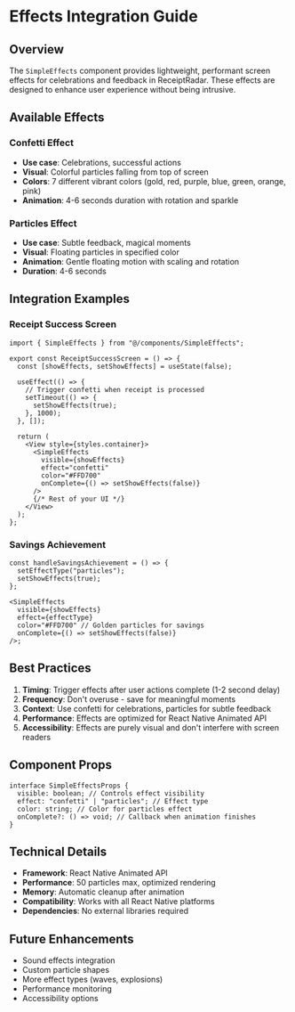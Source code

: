 # Effects Integration Guide

## Overview

The `SimpleEffects` component provides lightweight, performant screen effects for celebrations and feedback in ReceiptRadar. These effects are designed to enhance user experience without being intrusive.

## Available Effects

### Confetti Effect

- **Use case**: Celebrations, successful actions
- **Visual**: Colorful particles falling from top of screen
- **Colors**: 7 different vibrant colors (gold, red, purple, blue, green, orange, pink)
- **Animation**: 4-6 seconds duration with rotation and sparkle

### Particles Effect

- **Use case**: Subtle feedback, magical moments
- **Visual**: Floating particles in specified color
- **Animation**: Gentle floating motion with scaling and rotation
- **Duration**: 4-6 seconds

## Integration Examples

### Receipt Success Screen

```tsx
import { SimpleEffects } from "@/components/SimpleEffects";

export const ReceiptSuccessScreen = () => {
  const [showEffects, setShowEffects] = useState(false);

  useEffect(() => {
    // Trigger confetti when receipt is processed
    setTimeout(() => {
      setShowEffects(true);
    }, 1000);
  }, []);

  return (
    <View style={styles.container}>
      <SimpleEffects
        visible={showEffects}
        effect="confetti"
        color="#FFD700"
        onComplete={() => setShowEffects(false)}
      />
      {/* Rest of your UI */}
    </View>
  );
};
```

### Savings Achievement

```tsx
const handleSavingsAchievement = () => {
  setEffectType("particles");
  setShowEffects(true);
};

<SimpleEffects
  visible={showEffects}
  effect={effectType}
  color="#FFD700" // Golden particles for savings
  onComplete={() => setShowEffects(false)}
/>;
```

## Best Practices

1. **Timing**: Trigger effects after user actions complete (1-2 second delay)
2. **Frequency**: Don't overuse - save for meaningful moments
3. **Context**: Use confetti for celebrations, particles for subtle feedback
4. **Performance**: Effects are optimized for React Native Animated API
5. **Accessibility**: Effects are purely visual and don't interfere with screen readers

## Component Props

```tsx
interface SimpleEffectsProps {
  visible: boolean; // Controls effect visibility
  effect: "confetti" | "particles"; // Effect type
  color: string; // Color for particles effect
  onComplete?: () => void; // Callback when animation finishes
}
```

## Technical Details

- **Framework**: React Native Animated API
- **Performance**: 50 particles max, optimized rendering
- **Memory**: Automatic cleanup after animation
- **Compatibility**: Works with all React Native platforms
- **Dependencies**: No external libraries required

## Future Enhancements

- Sound effects integration
- Custom particle shapes
- More effect types (waves, explosions)
- Performance monitoring
- Accessibility options
